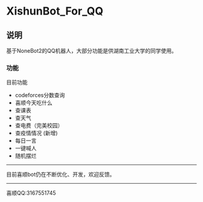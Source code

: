 # XishunBot_For_QQ

## 说明
基于NoneBot2的QQ机器人，大部分功能是供湖南工业大学的同学使用。
### 功能
目前功能
- codeforces分数查询
- 喜顺今天吃什么
- 查课表
- 查天气
- 查电费（完美校园）
- 查疫情情况 (新增)
- 每日一言
- 一键喊人
- 随机摆烂
---

目前喜顺bot仍在不断优化、开发，欢迎反馈。

---
喜顺QQ:3167551745
